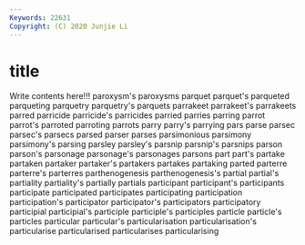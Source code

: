 ```yaml
---
Keywords: 22631
Copyright: (C) 2020 Junjie Li
---
```


# title

Write contents here!!!
paroxysm's 
paroxysms
parquet 
parquet's 
parqueted 
parqueting 
parquetry 
parquetry's 
parquets 
parrakeet 
parrakeet's 
parrakeets
parred 
parricide 
parricide's 
parricides 
parried 
parries 
parring 
parrot 
parrot's 
parroted
parroting 
parrots 
parry 
parry's 
parrying 
pars 
parse 
parsec 
parsec's 
parsecs
parsed 
parser 
parses 
parsimonious 
parsimony 
parsimony's 
parsing 
parsley 
parsley's 
parsnip
parsnip's 
parsnips 
parson 
parson's 
parsonage 
parsonage's 
parsonages 
parsons 
part 
part's
partake 
partaken 
partaker 
partaker's 
partakers 
partakes 
partaking 
parted 
parterre 
parterre's
parterres 
parthenogenesis 
parthenogenesis's 
partial 
partial's 
partiality 
partiality's 
partially 
partials 
participant
participant's 
participants 
participate 
participated 
participates 
participating 
participation 
participation's 
participator 
participator's
participators 
participatory 
participial 
participial's 
participle 
participle's 
participles 
particle 
particle's 
particles
particular 
particular's 
particularisation 
particularisation's 
particularise 
particularised 
particularises 
particularising 
